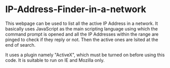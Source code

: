 # IP-Address-Finder-in-a-network
This webpage can be used to list all the active IP Address in a network.
It basically uses JavaScript as the main scripting language using which the command prompt is opened and all the IP Addresses
within the range are pinged to check if they reply or not. Then the active ones are lsited at the end of search.

It uses a plugin namely "ActiveX", which must be turned on before using this code.
It is suitable to run on IE and Mozilla only.
